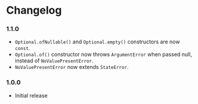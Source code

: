 # Changelog

### 1.1.0
  * `Optional.ofNullable()` and `Optional.empty()` constructors are now `const`.
  * `Optional.of()` constructor now throws `ArgumentError` when passed null, instead of `NoValuePresentError`.
  * `NoValuePresentError` now extends `StateError`.

### 1.0.0
  * Initial release
